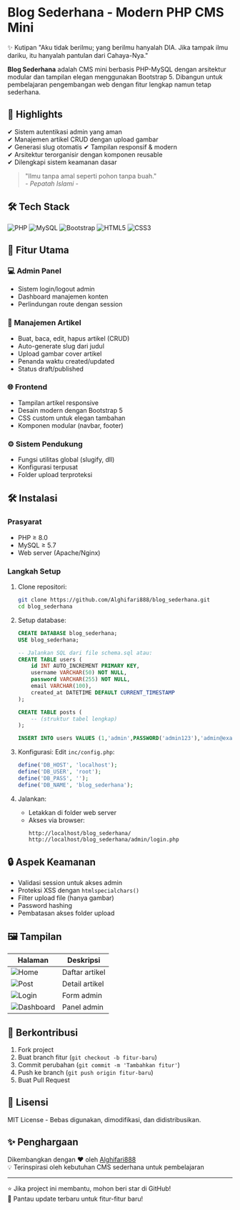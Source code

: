 # Blog Sederhana - Modern PHP CMS Mini  #

✨ Kutipan
"Aku tidak berilmu; yang berilmu hanyalah DIA. Jika tampak ilmu dariku, itu hanyalah pantulan dari Cahaya-Nya."

**Blog Sederhana** adalah CMS mini berbasis PHP-MySQL dengan arsitektur modular dan tampilan elegan menggunakan Bootstrap 5. Dibangun untuk pembelajaran pengembangan web dengan fitur lengkap namun tetap sederhana.

## 🌟 Highlights

✔ Sistem autentikasi admin yang aman  
✔ Manajemen artikel CRUD dengan upload gambar  
✔ Generasi slug otomatis
✔ Tampilan responsif & modern  
✔ Arsitektur terorganisir dengan komponen reusable  
✔ Dilengkapi sistem keamanan dasar  

> "Ilmu tanpa amal seperti pohon tanpa buah."  
> *- Pepatah Islami -*

## 🛠️ Tech Stack

![PHP](https://img.shields.io/badge/PHP-8.0+-777BB4?logo=php&logoColor=white)
![MySQL](https://img.shields.io/badge/MySQL-8.0+-4479A1?logo=mysql&logoColor=white)
![Bootstrap](https://img.shields.io/badge/Bootstrap-5.2+-7952B3?logo=bootstrap&logoColor=white)
![HTML5](https://img.shields.io/badge/HTML5-E34F26?logo=html5&logoColor=white)
![CSS3](https://img.shields.io/badge/CSS3-1572B6?logo=css3&logoColor=white)

## 🚀 Fitur Utama

### 💻 Admin Panel
- Sistem login/logout admin
- Dashboard manajemen konten
- Perlindungan route dengan session

### 📝 Manajemen Artikel
- Buat, baca, edit, hapus artikel (CRUD)
- Auto-generate slug dari judul
- Upload gambar cover artikel
- Penanda waktu created/updated
- Status draft/published

### 🌐 Frontend
- Tampilan artikel responsive
- Desain modern dengan Bootstrap 5
- CSS custom untuk elegan tambahan
- Komponen modular (navbar, footer)

### ⚙️ Sistem Pendukung
- Fungsi utilitas global (slugify, dll)
- Konfigurasi terpusat
- Folder upload terproteksi

## 🛠️ Instalasi

### Prasyarat
- PHP ≥ 8.0
- MySQL ≥ 5.7
- Web server (Apache/Nginx)

### Langkah Setup

1. Clone repositori:
   ```bash
   git clone https://github.com/Alghifari888/blog_sederhana.git
   cd blog_sederhana
   ```

2. Setup database:
   ```sql
   CREATE DATABASE blog_sederhana;
   USE blog_sederhana;
   
   -- Jalankan SQL dari file schema.sql atau:
   CREATE TABLE users (
       id INT AUTO_INCREMENT PRIMARY KEY,
       username VARCHAR(50) NOT NULL,
       password VARCHAR(255) NOT NULL,
       email VARCHAR(100),
       created_at DATETIME DEFAULT CURRENT_TIMESTAMP
   );
   
   CREATE TABLE posts (
       -- (struktur tabel lengkap)
   );
   
   INSERT INTO users VALUES (1,'admin',PASSWORD('admin123'),'admin@example.com',NOW());
   ```

3. Konfigurasi:
   Edit `inc/config.php`:
   ```php
   define('DB_HOST', 'localhost');
   define('DB_USER', 'root');
   define('DB_PASS', '');
   define('DB_NAME', 'blog_sederhana');
   ```

4. Jalankan:
   - Letakkan di folder web server
   - Akses via browser:
     ```
     http://localhost/blog_sederhana/
     http://localhost/blog_sederhana/admin/login.php
     ```

## 🔒 Aspek Keamanan

- Validasi session untuk akses admin
- Proteksi XSS dengan `htmlspecialchars()`
- Filter upload file (hanya gambar)
- Password hashing
- Pembatasan akses folder upload

## 🖼️ Tampilan

| Halaman | Deskripsi |
|---------|-----------|
| ![Home](https://via.placeholder.com/300x200?text=Homepage) | Daftar artikel |
| ![Post](https://via.placeholder.com/300x200?text=Article) | Detail artikel |
| ![Login](https://via.placeholder.com/300x200?text=Login) | Form admin |
| ![Dashboard](https://via.placeholder.com/300x200?text=Dashboard) | Panel admin |

## 🤝 Berkontribusi

1. Fork project
2. Buat branch fitur (`git checkout -b fitur-baru`)
3. Commit perubahan (`git commit -m 'Tambahkan fitur'`)
4. Push ke branch (`git push origin fitur-baru`)
5. Buat Pull Request

## 📜 Lisensi

MIT License - Bebas digunakan, dimodifikasi, dan didistribusikan.

## ✨ Penghargaan

Dikembangkan dengan ❤ oleh [Alghifari888](https://github.com/Alghifari888)  
💡 Terinspirasi oleh kebutuhan CMS sederhana untuk pembelajaran

---

⭐ Jika project ini membantu, mohon beri star di GitHub!  
🔔 Pantau update terbaru untuk fitur-fitur baru!
```
